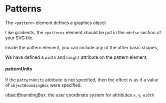# Patterns

The `<pattern>` element defines a graphics object 

Like gradients, the `<pattern>` element should be put in the `<defs>` section of your SVG file.

Inside the pattern element, you can include any of the other basic shapes, 

We have defined a `width` and `height` attribute on the pattern element, 

#### patternUnits

If the `patternUnits` attribute is not specified, then the effect is as if a value of `objectBoundingBox` were specified.

objectBoundingBox: the user coordinate system for attributes `x`, `y`, `width`
